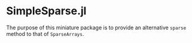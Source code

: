 # SimpleSparse.jl

The purpose of this miniature package is to provide an alternative `sparse`
method to that of `SparseArrays`.

